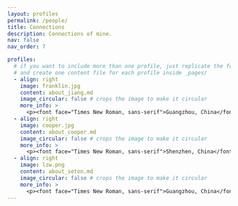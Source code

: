 ```yaml
---
layout: profiles
permalink: /people/
title: Connections
description: Connections of mine.
nav: false
nav_order: 7

profiles:
  # if you want to include more than one profile, just replicate the following block
  # and create one content file for each profile inside _pages/
  - align: right
    image: franklin.jpg
    content: about_jiang.md
    image_circular: false # crops the image to make it circular
    more_info: >
      <p><font face="Times New Roman, sans-serif">Guangzhou, China</font></p>
  - align: right
    image: cooper.jpg
    content: about_cooper.md
    image_circular: false # crops the image to make it circular
    more_info: >
      <p><font face="Times New Roman, sans-serif">Shenzhen, China</font></p>
  - align: right
    image: lzw.png
    content: about_seton.md
    image_circular: false # crops the image to make it circular
    more_info: >
      <p><font face="Times New Roman, sans-serif">Guangzhou, China</font></p>
---
```

